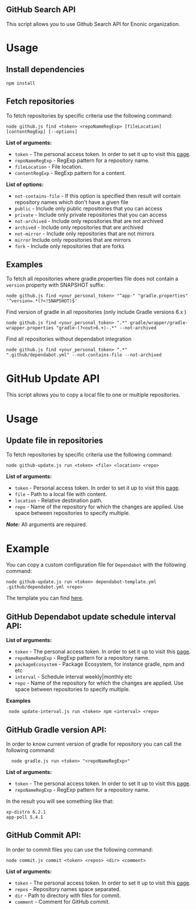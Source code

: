 ## GitHub Search API

This script allows you to use Github Search API for Enonic organization.

# Usage

## Install dependencies

    npm install

## Fetch repositories

To fetch repositories by specific criteria use the following command:

    node github.js find <token> <repoNameRegExp> [fileLocation] [contentRegExp] [--options]

**List of arguments:**

- `token` - The personal access token. In order to set it up to visit this [page](https://github.com/settings/tokens).
- `repoNameRegExp` - RegExp pattern for a repository name.
- `fileLocation` - File location.
- `contentRegExp` - RegExp pattern for a content.

**List of options:**

- `not-contains-file` - If this option is specified then result will contain repository names which don't have a given file
- `public` - Include only public repositories that you can access
- `private` - Include only private repositories that you can access
- `not-archived` - Include only repositories that are not archived
- `archived` - Include only repositories that are archived
- `not-mirror` - Include only repositories that are not mirrors
- `mirror` Include only repositories that are mirrors
- `fork` - Include only repositories that are forks

## Examples

To fetch all repositories where gradle.properties file does not contain a `version` property with SNAPSHOT suffix:

```
node github.js find <your_personal_token> "^app-" "gradle.properties" '^version=.*(?<!SNAPSHOT)$'
```

Find version of gradle in all repositories (only include Gradle versions 6.x )

```
node github.js find <your_personal_token> ".*" gradle/wrapper/gradle-wrapper.properties "gradle-(?<out>6.+)-.*" --not-archived
```
Find all repositories without dependabot integration

```
node github.js find <your_personal_token> ".*" ".github/dependabot.yml" --not-contains-file --not-archived
```

# GitHub Update API

This script allows you to copy a local file to one or multiple repositories.

# Usage

## Update file in repositories

To fetch repositories by specific criteria use the following command:

    node github-update.js run <token> <file> <location> <repo>

**List of arguments:**

- `token` - Personal access token. In order to set it up to visit this [page](https://github.com/settings/tokens).
- `file` -  Path to a local file with content.
- `location` - Relative destination path.
- `repo` -  Name of the repository for which the changes are applied. Use space between repositories to specify multiple.

**_Note:_** All arguments are required.


# Example

You can copy a custom configuration file for `Dependabot` with the following command:

    node github-update.js run <token> dependabot-template.yml .github/dependabot.yml <repo>

The template you can find [here](https://github.com/enonic/release-tools/blob/master/scripts/dependabot/dependabot-template.yml).


## GitHub Dependabot update schedule interval API:

**List of arguments:**

- `token` - The personal access token. In order to set it up to visit this [page](https://github.com/settings/tokens).
- `repoNameRegExp` - RegExp pattern for a repository name.
- `packageEcosystem` - Package Ecosystem, for instance gradle, npm and etc
- `interval` - Schedule interval weekly|monthly etc
- `repo` -  Name of the repository for which the changes are applied. Use space between repositories to specify multiple.

**Examples**

```
 node update-interval.js run <token> npm <interval> <repo>
```


## GitHub Gradle version API:

In order to know current version of gradle for repository you can call the following command:

```
  node gradle.js run <token> "<repoNameRegExp>"

```

**List of arguments:**

- `token` - The personal access token. In order to set it up to visit this [page](https://github.com/settings/tokens).
- `repoNameRegExp` - RegExp pattern for a repository name.

In the result you will see something like that:

```
xp-distro 6.2.1
app-poll 5.4.1
```

## GitHub Commit API:

In order to commit files you can use the following command:

```
node commit.js commit <token> <repos> <dir> <comment>
```
**List of arguments:**

- `token` - The personal access token. In order to set it up to visit this [page](https://github.com/settings/tokens).
- `repos` - Repository names space separated.
- `dir` - Path to directory with files for commit.
- `comment` - Comment for GitHub commit.
